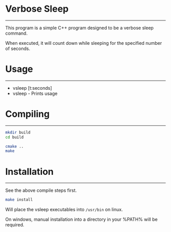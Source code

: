 Verbose Sleep
======
------------

This program is a simple C++ program designed to be a verbose sleep command.

When executed, it will count down while sleeping for the specified number of seconds.

Usage
======
----------

- vsleep [t:seconds]
- vsleep   - Prints usage


Compiling
=======
-------

```bash
mkdir build
cd build

cmake ..
make
```

Installation
=======
-----

See the above compile steps first.
```bash
make install
```

Will place the vsleep executables into `/usr/bin` on linux.


On windows, manual installation into a directory in your %PATH% will be required.